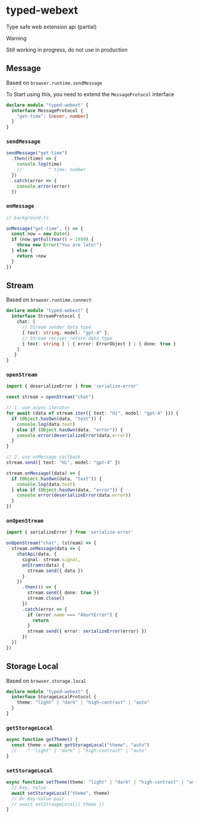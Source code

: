 # typed-webext
 Type safe web extension api (partial)


> [!WARNING]
> Still working in progress, do not use in production

## Message 

Based on `browser.runtime.sendMessage`

To Start using this, you need to extend the `MessageProtocol` interface

```ts
declare module "typed-webext" {
  interface MessageProtocol {
    "get-time": [never, number]
  }
}
```

### `sendMessage`

```ts
sendMessage("get-time")
  .then((time) => {
    console.log(time)
    //          ^ time: number
  })
  .catch(error => {
    console.error(error)
  })
```

### `onMessage`

```ts
// background.ts

onMessage("get-time", () => {
  const now = new Date()
  if (now.getFullYear() > 1999) {
    throw new Error("You are late!")
  } else {
    return +now
  }
})
```

## Stream 

Based on `browser.runtime.connect`

```ts
declare module "typed-webext" {
  interface StreamProtocol {
    chat: [
      // Stream sender data type
      { text: string, model: "gpt-4" },
      // Stream reciver return data type
      { text: string } | { error: ErrorObject } | { done: true }
    ]
   }
}
```

### `openStream` 

```ts
import { deserializeError } from 'serialize-error'

const stream = openStream("chat")

// 1. use async iterator
for await (data of stream.iter({ text: "Hi", model: "gpt-4" })) {
  if (Object.hasOwn(data, "text")) {
    console.log(data.text)
  } else if (Object.hasOwn(data, "error")) {
    console.error(deserializeError(data.error))
  }
}

// 2. use onMessage callback
stream.send({ text: "Hi", model: "gpt-4" })

stream.onMessage((data) => {
  if (Object.hasOwn(data, "text")) {
    console.log(data.text)
  } else if (Object.hasOwn(data, "error")) {
    console.error(deserializeError(data.error))
  }
})
```

### `onOpenStream`

```ts
import { serializeError } from 'serialize-error'

onOpenStream("chat", (stream) => {
  stream.onMessage(data => {
    chatApi(data, { 
      signal: stream.signal,
      onStramn(data) {
        stream.send({ data })
      }
    })
      .then(() => {
        stream.send({ done: true })
        stream.close()
      })
      .catch(error => {
        if (error.name === "AbortError") {
          return
        }
        stream.send({ error: serializeError(error) })
      })
  })
})
```

## Storage Local 

Based on `browser.storage.local`

```ts
declare module "typed-webext" {
  interface StorageLocalProtocol {
    theme: "light" | "dark" | "high-contrast" | "auto"
  }
}
```

### `getStorageLocal` 

```ts
async function getTheme() {
  const theme = await getStorageLocal("theme", "auto")
  //    ^ "light" | "dark" | "high-contrast" | "auto"
}
```

### `setStorageLocal`

```ts
async function setTheme(theme: "light" | "dark" | "high-contrast" | "auto") {
  // Key, Value
  await setStorageLocal("theme", theme)
  // Or Key-value pair
  // await setStroageLocal({ theme })
}
```